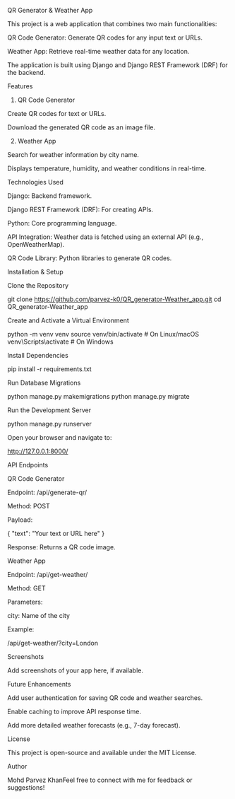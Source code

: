 QR Generator & Weather App

This project is a web application that combines two main functionalities:

QR Code Generator: Generate QR codes for any input text or URLs.

Weather App: Retrieve real-time weather data for any location.

The application is built using Django and Django REST Framework (DRF) for the backend.

Features

1. QR Code Generator

Create QR codes for text or URLs.

Download the generated QR code as an image file.

2. Weather App

Search for weather information by city name.

Displays temperature, humidity, and weather conditions in real-time.

Technologies Used

Django: Backend framework.

Django REST Framework (DRF): For creating APIs.

Python: Core programming language.

API Integration: Weather data is fetched using an external API (e.g., OpenWeatherMap).

QR Code Library: Python libraries to generate QR codes.

Installation & Setup

Clone the Repository

git clone https://github.com/parvez-k0/QR_generator-Weather_app.git
cd QR_generator-Weather_app

Create and Activate a Virtual Environment

python -m venv venv
source venv/bin/activate  # On Linux/macOS
venv\Scripts\activate     # On Windows

Install Dependencies

pip install -r requirements.txt

Run Database Migrations

python manage.py makemigrations
python manage.py migrate

Run the Development Server

python manage.py runserver

Open your browser and navigate to:

http://127.0.0.1:8000/

API Endpoints

QR Code Generator

Endpoint: /api/generate-qr/

Method: POST

Payload:

{
  "text": "Your text or URL here"
}

Response: Returns a QR code image.

Weather App

Endpoint: /api/get-weather/

Method: GET

Parameters:

city: Name of the city

Example:

/api/get-weather/?city=London

Screenshots

Add screenshots of your app here, if available.

Future Enhancements

Add user authentication for saving QR code and weather searches.

Enable caching to improve API response time.

Add more detailed weather forecasts (e.g., 7-day forecast).

License

This project is open-source and available under the MIT License.

Author

Mohd Parvez KhanFeel free to connect with me for feedback or suggestions!

